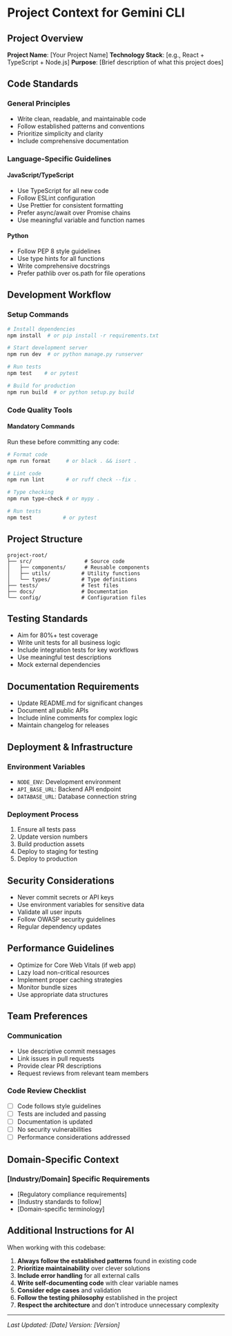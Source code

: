 # Project Context for Gemini CLI

<!-- 
This is a template GEMINI.md file for providing context to Gemini CLI.
Copy this to your project root and customize it for your specific needs.
-->

## Project Overview

**Project Name**: [Your Project Name]
**Technology Stack**: [e.g., React + TypeScript + Node.js]
**Purpose**: [Brief description of what this project does]

## Code Standards

### General Principles
- Write clean, readable, and maintainable code
- Follow established patterns and conventions
- Prioritize simplicity and clarity
- Include comprehensive documentation

### Language-Specific Guidelines
<!-- Customize based on your primary language -->

#### JavaScript/TypeScript
- Use TypeScript for all new code
- Follow ESLint configuration
- Use Prettier for consistent formatting
- Prefer async/await over Promise chains
- Use meaningful variable and function names

#### Python
- Follow PEP 8 style guidelines
- Use type hints for all functions
- Write comprehensive docstrings
- Prefer pathlib over os.path for file operations

## Development Workflow

### Setup Commands
```bash
# Install dependencies
npm install  # or pip install -r requirements.txt

# Start development server
npm run dev  # or python manage.py runserver

# Run tests
npm test    # or pytest

# Build for production
npm run build  # or python setup.py build
```

### Code Quality Tools

#### Mandatory Commands
Run these before committing any code:

```bash
# Format code
npm run format     # or black . && isort .

# Lint code
npm run lint       # or ruff check --fix .

# Type checking
npm run type-check # or mypy .

# Run tests
npm test          # or pytest
```

## Project Structure

```
project-root/
├── src/                 # Source code
│   ├── components/      # Reusable components
│   ├── utils/          # Utility functions
│   └── types/          # Type definitions
├── tests/              # Test files
├── docs/               # Documentation
└── config/             # Configuration files
```

## Testing Standards

- Aim for 80%+ test coverage
- Write unit tests for all business logic
- Include integration tests for key workflows
- Use meaningful test descriptions
- Mock external dependencies

## Documentation Requirements

- Update README.md for significant changes
- Document all public APIs
- Include inline comments for complex logic
- Maintain changelog for releases

## Deployment & Infrastructure

### Environment Variables
<!-- List key environment variables -->
- `NODE_ENV`: Development environment
- `API_BASE_URL`: Backend API endpoint
- `DATABASE_URL`: Database connection string

### Deployment Process
1. Ensure all tests pass
2. Update version numbers
3. Build production assets
4. Deploy to staging for testing
5. Deploy to production

## Security Considerations

- Never commit secrets or API keys
- Use environment variables for sensitive data
- Validate all user inputs
- Follow OWASP security guidelines
- Regular dependency updates

## Performance Guidelines

- Optimize for Core Web Vitals (if web app)
- Lazy load non-critical resources
- Implement proper caching strategies
- Monitor bundle sizes
- Use appropriate data structures

## Team Preferences

### Communication
- Use descriptive commit messages
- Link issues in pull requests
- Provide clear PR descriptions
- Request reviews from relevant team members

### Code Review Checklist
- [ ] Code follows style guidelines
- [ ] Tests are included and passing
- [ ] Documentation is updated
- [ ] No security vulnerabilities
- [ ] Performance considerations addressed

## Domain-Specific Context

<!-- Add any domain-specific information -->
### [Industry/Domain] Specific Requirements
- [Regulatory compliance requirements]
- [Industry standards to follow]
- [Domain-specific terminology]

## Additional Instructions for AI

When working with this codebase:

1. **Always follow the established patterns** found in existing code
2. **Prioritize maintainability** over clever solutions
3. **Include error handling** for all external calls
4. **Write self-documenting code** with clear variable names
5. **Consider edge cases** and validation
6. **Follow the testing philosophy** established in the project
7. **Respect the architecture** and don't introduce unnecessary complexity

---

*Last Updated: [Date]*
*Version: [Version]* 